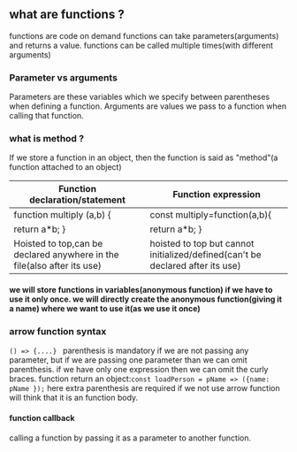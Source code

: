 ## what are functions ?
functions are code on demand
functions can take parameters(arguments) and returns a value.
functions can be called multiple times(with different arguments)
### Parameter vs arguments
Parameters are these variables which we specify between parentheses when defining a function.
Arguments are values we pass to a function when calling that function.
### what is method ?
If we store a function in an object, then the function is said as "method"(a function attached to an object)

| Function declaration/statement  | Function expression            | 
|---------------------------------|--------------------------------|
|  function multiply (a,b) {    | const multiply=function(a,b){  |   
| return a*b;    }  |return a*b;   }   |   
| Hoisted to top,can be declared anywhere in the file(also after its use)  |hoisted to top but cannot initialized/defined(can't be declared after its use)   |


#### we will store functions in variables(anonymous function) if we have to use it only once. we will directly create the anonymous function(giving it a name) where we want to use it(as we use it once)

### arrow function syntax
``` () => {....}  ``` parenthesis is  mandatory if we are not passing any parameter, but if we are passing one parameter than we can omit parenthesis.
if we have only one expression then we can omit the curly braces.
function return an object:``` const loadPerson = pName => ({name: pName }); ```
here extra parenthesis are required if we not use arrow function will think that it is an function body.
#### function callback
calling a function by passing it as a parameter to another function.